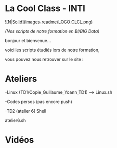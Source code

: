 # La Cool Class - INTI 

[![N|Solid](Images-readme/LOGO CLCL.png)](https://sites.google.com/view/lacoolclass/accueil)


_(Nos scripts de notre formation en BI/BIG Data)_

bonjour et bienvenue...



voici les scripts étudiés lors de notre formation, 

vous pouvez nous retrouver sur le site :

# Ateliers

-Linux 
(TD1/Copie_Guillaume_Yoann_TD1) --> Linux.sh

-Codes persos 
(pas encore push)

-TD2 (atelier 6) Shell

atelier6.sh

# Vidéos 
